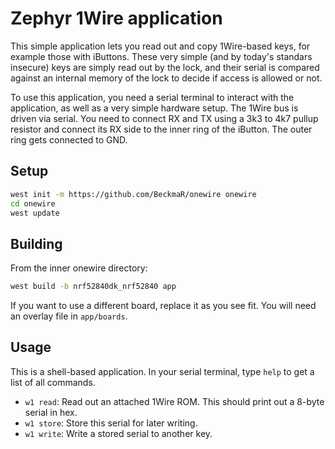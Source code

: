 # Zephyr 1Wire application
This simple application lets you read out and copy 1Wire-based keys, for example those with iButtons. These very simple (and by today's standars insecure) keys are simply read out by the lock, and their serial is compared against an internal memory of the lock to decide if access is allowed or not.

To use this application, you need a serial terminal to interact with the application, as well as a very simple hardware setup. The 1Wire bus is driven via serial. You need to connect RX and TX using a 3k3 to 4k7 pullup resistor and connect its RX side to the inner ring of the iButton. The outer ring gets connected to GND.

## Setup
```bash
west init -m https://github.com/BeckmaR/onewire onewire
cd onewire
west update
```

## Building
From the inner onewire directory:
```bash
west build -b nrf52840dk_nrf52840 app
```
If you want to use a different board, replace it as you see fit. You will need an overlay file in `app/boards`.

## Usage
This is a shell-based application. In your serial terminal, type `help` to get a list of all commands.
- `w1 read`: Read out an attached 1Wire ROM. This should print out a 8-byte serial in hex.
- `w1 store`: Store this serial for later writing.
- `w1 write`: Write a stored serial to another key.
